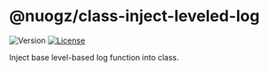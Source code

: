 # @nuogz/class-inject-leveled-log
![Version](https://img.shields.io/github/package-json/v/nuogz/class-inject-leveled-log?style=flat-square)
[![License](https://img.shields.io/github/license/nuogz/class-inject-leveled-log?style=flat-square)](https://www.gnu.org/licenses/lgpl-3.0-standalone.html)

Inject base level-based log function into class.
